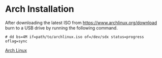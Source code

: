 # Arch Installation

After downloading the latest ISO from https://www.archlinux.org/download burn to a USB drive by running the following command.

`# dd bs=4M if=path/to/archlinux.iso of=/dev/sdx status=progress oflag=sync`

[Arch Linux](Arch_Linux.md)
	
